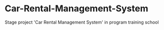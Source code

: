 # Car-Rental-Management-System
Stage project 'Car Rental Management System' in program training school
